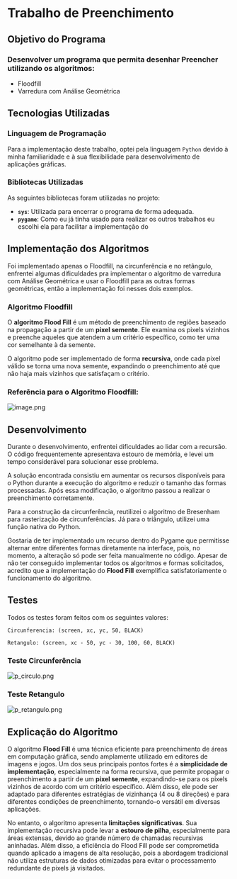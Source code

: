 # Trabalho de Preenchimento

## Objetivo do Programa

### Desenvolver um programa que permita desenhar Preencher utilizando os algoritmos:

- Floodfill
- Varredura com Análise Geométrica

## Tecnologias Utilizadas

### Linguagem de Programação

Para a implementação deste trabalho, optei pela linguagem `Python` devido à minha familiaridade e à sua flexibilidade para desenvolvimento de aplicações gráficas.

### Bibliotecas Utilizadas

As seguintes bibliotecas foram utilizadas no projeto:

- **`sys`**: Utilizada para encerrar o programa de forma adequada.
- **`pygame`**: Como eu já tinha usado para realizar os outros trabalhos eu escolhi ela para facilitar a implementação do

## Implementação dos Algoritmos

Foi implementado apenas o Floodfill, na circunferência e no retângulo, enfrentei algumas dificuldades pra implementar o algoritmo de varredura com Análise Geométrica e usar o Floodfill para as outras formas geométricas, então a implementação foi nesses dois exemplos.

### Algoritmo Floodfill

O **algoritmo Flood Fill** é um método de preenchimento de regiões baseado na propagação a partir de um **pixel semente**. Ele examina os pixels vizinhos e preenche aqueles que atendem a um critério específico, como ter uma cor semelhante à da semente.

O algoritmo pode ser implementado de forma **recursiva**, onde cada pixel válido se torna uma nova semente, expandindo o preenchimento até que não haja mais vizinhos que satisfaçam o critério.

### Referência para o Algoritmo Floodfill:

![image.png](image.png)

## Desenvolvimento

Durante o desenvolvimento, enfrentei dificuldades ao lidar com a recursão. O código frequentemente apresentava estouro de memória, e levei um tempo considerável para solucionar esse problema.

A solução encontrada consistiu em aumentar os recursos disponíveis para o Python durante a execução do algoritmo e reduzir o tamanho das formas processadas. Após essa modificação, o algoritmo passou a realizar o preenchimento corretamente.

Para a construção da circunferência, reutilizei o algoritmo de Bresenham para rasterização de circunferências. Já para o triângulo, utilizei uma função nativa do Python.

Gostaria de ter implementado um recurso dentro do Pygame que permitisse alternar entre diferentes formas diretamente na interface, pois, no momento, a alteração só pode ser feita manualmente no código. Apesar de não ter conseguido implementar todos os algoritmos e formas solicitados, acredito que a implementação do **Flood Fill** exemplifica satisfatoriamente o funcionamento do algoritmo.

## Testes

Todos os testes foram feitos com os seguintes valores:  

`Circunferencia: (screen, xc, yc, 50, BLACK)`

`Retangulo: (screen, xc - 50, yc - 30, 100, 60, BLACK)`

### Teste Circunferência

![p_circulo.png](p_circulo.png)

### Teste Retangulo

![p_retangulo.png](p_retangulo.png)

## Explicação do Algoritmo

O algoritmo **Flood Fill** é uma técnica eficiente para preenchimento de áreas em computação gráfica, sendo amplamente utilizado em editores de imagens e jogos. Um dos seus principais pontos fortes é a **simplicidade de implementação**, especialmente na forma recursiva, que permite propagar o preenchimento a partir de um **pixel semente**, expandindo-se para os pixels vizinhos de acordo com um critério específico. Além disso, ele pode ser adaptado para diferentes estratégias de vizinhança (4 ou 8 direções) e para diferentes condições de preenchimento, tornando-o versátil em diversas aplicações.

No entanto, o algoritmo apresenta **limitações significativas**. Sua implementação recursiva pode levar a **estouro de pilha**, especialmente para áreas extensas, devido ao grande número de chamadas recursivas aninhadas. Além disso, a eficiência do Flood Fill pode ser comprometida quando aplicado a imagens de alta resolução, pois a abordagem tradicional não utiliza estruturas de dados otimizadas para evitar o processamento redundante de pixels já visitados.